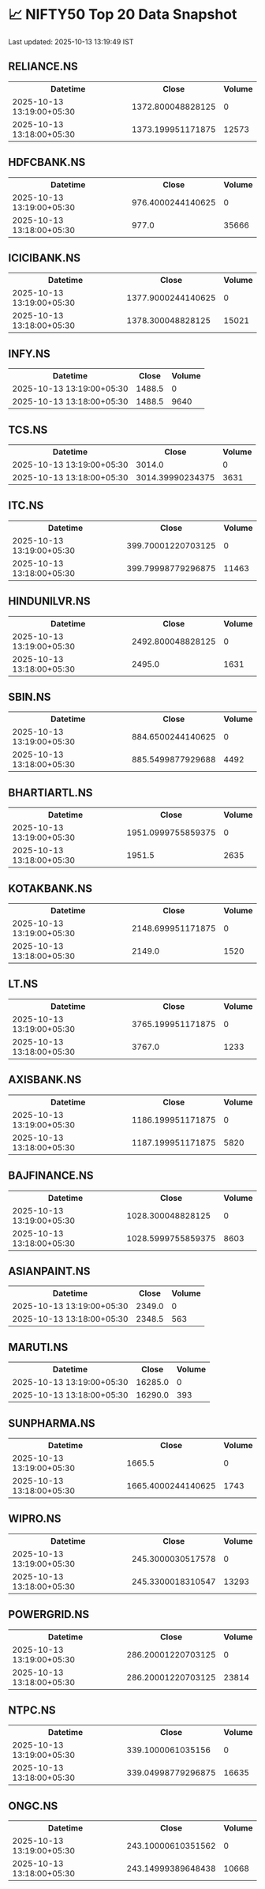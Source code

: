 # 📈 NIFTY50 Top 20 Data Snapshot

Last updated: 2025-10-13 13:19:49 IST

## RELIANCE.NS

<table>
  <tr><th>Datetime</th><th>Close</th><th>Volume</th></tr>
  <tr><td>2025-10-13 13:19:00+05:30</td><td>1372.800048828125</td><td>0</td></tr>
  <tr><td>2025-10-13 13:18:00+05:30</td><td>1373.199951171875</td><td>12573</td></tr>
</table>

## HDFCBANK.NS

<table>
  <tr><th>Datetime</th><th>Close</th><th>Volume</th></tr>
  <tr><td>2025-10-13 13:19:00+05:30</td><td>976.4000244140625</td><td>0</td></tr>
  <tr><td>2025-10-13 13:18:00+05:30</td><td>977.0</td><td>35666</td></tr>
</table>

## ICICIBANK.NS

<table>
  <tr><th>Datetime</th><th>Close</th><th>Volume</th></tr>
  <tr><td>2025-10-13 13:19:00+05:30</td><td>1377.9000244140625</td><td>0</td></tr>
  <tr><td>2025-10-13 13:18:00+05:30</td><td>1378.300048828125</td><td>15021</td></tr>
</table>

## INFY.NS

<table>
  <tr><th>Datetime</th><th>Close</th><th>Volume</th></tr>
  <tr><td>2025-10-13 13:19:00+05:30</td><td>1488.5</td><td>0</td></tr>
  <tr><td>2025-10-13 13:18:00+05:30</td><td>1488.5</td><td>9640</td></tr>
</table>

## TCS.NS

<table>
  <tr><th>Datetime</th><th>Close</th><th>Volume</th></tr>
  <tr><td>2025-10-13 13:19:00+05:30</td><td>3014.0</td><td>0</td></tr>
  <tr><td>2025-10-13 13:18:00+05:30</td><td>3014.39990234375</td><td>3631</td></tr>
</table>

## ITC.NS

<table>
  <tr><th>Datetime</th><th>Close</th><th>Volume</th></tr>
  <tr><td>2025-10-13 13:19:00+05:30</td><td>399.70001220703125</td><td>0</td></tr>
  <tr><td>2025-10-13 13:18:00+05:30</td><td>399.79998779296875</td><td>11463</td></tr>
</table>

## HINDUNILVR.NS

<table>
  <tr><th>Datetime</th><th>Close</th><th>Volume</th></tr>
  <tr><td>2025-10-13 13:19:00+05:30</td><td>2492.800048828125</td><td>0</td></tr>
  <tr><td>2025-10-13 13:18:00+05:30</td><td>2495.0</td><td>1631</td></tr>
</table>

## SBIN.NS

<table>
  <tr><th>Datetime</th><th>Close</th><th>Volume</th></tr>
  <tr><td>2025-10-13 13:19:00+05:30</td><td>884.6500244140625</td><td>0</td></tr>
  <tr><td>2025-10-13 13:18:00+05:30</td><td>885.5499877929688</td><td>4492</td></tr>
</table>

## BHARTIARTL.NS

<table>
  <tr><th>Datetime</th><th>Close</th><th>Volume</th></tr>
  <tr><td>2025-10-13 13:19:00+05:30</td><td>1951.0999755859375</td><td>0</td></tr>
  <tr><td>2025-10-13 13:18:00+05:30</td><td>1951.5</td><td>2635</td></tr>
</table>

## KOTAKBANK.NS

<table>
  <tr><th>Datetime</th><th>Close</th><th>Volume</th></tr>
  <tr><td>2025-10-13 13:19:00+05:30</td><td>2148.699951171875</td><td>0</td></tr>
  <tr><td>2025-10-13 13:18:00+05:30</td><td>2149.0</td><td>1520</td></tr>
</table>

## LT.NS

<table>
  <tr><th>Datetime</th><th>Close</th><th>Volume</th></tr>
  <tr><td>2025-10-13 13:19:00+05:30</td><td>3765.199951171875</td><td>0</td></tr>
  <tr><td>2025-10-13 13:18:00+05:30</td><td>3767.0</td><td>1233</td></tr>
</table>

## AXISBANK.NS

<table>
  <tr><th>Datetime</th><th>Close</th><th>Volume</th></tr>
  <tr><td>2025-10-13 13:19:00+05:30</td><td>1186.199951171875</td><td>0</td></tr>
  <tr><td>2025-10-13 13:18:00+05:30</td><td>1187.199951171875</td><td>5820</td></tr>
</table>

## BAJFINANCE.NS

<table>
  <tr><th>Datetime</th><th>Close</th><th>Volume</th></tr>
  <tr><td>2025-10-13 13:19:00+05:30</td><td>1028.300048828125</td><td>0</td></tr>
  <tr><td>2025-10-13 13:18:00+05:30</td><td>1028.5999755859375</td><td>8603</td></tr>
</table>

## ASIANPAINT.NS

<table>
  <tr><th>Datetime</th><th>Close</th><th>Volume</th></tr>
  <tr><td>2025-10-13 13:19:00+05:30</td><td>2349.0</td><td>0</td></tr>
  <tr><td>2025-10-13 13:18:00+05:30</td><td>2348.5</td><td>563</td></tr>
</table>

## MARUTI.NS

<table>
  <tr><th>Datetime</th><th>Close</th><th>Volume</th></tr>
  <tr><td>2025-10-13 13:19:00+05:30</td><td>16285.0</td><td>0</td></tr>
  <tr><td>2025-10-13 13:18:00+05:30</td><td>16290.0</td><td>393</td></tr>
</table>

## SUNPHARMA.NS

<table>
  <tr><th>Datetime</th><th>Close</th><th>Volume</th></tr>
  <tr><td>2025-10-13 13:19:00+05:30</td><td>1665.5</td><td>0</td></tr>
  <tr><td>2025-10-13 13:18:00+05:30</td><td>1665.4000244140625</td><td>1743</td></tr>
</table>

## WIPRO.NS

<table>
  <tr><th>Datetime</th><th>Close</th><th>Volume</th></tr>
  <tr><td>2025-10-13 13:19:00+05:30</td><td>245.3000030517578</td><td>0</td></tr>
  <tr><td>2025-10-13 13:18:00+05:30</td><td>245.3300018310547</td><td>13293</td></tr>
</table>

## POWERGRID.NS

<table>
  <tr><th>Datetime</th><th>Close</th><th>Volume</th></tr>
  <tr><td>2025-10-13 13:19:00+05:30</td><td>286.20001220703125</td><td>0</td></tr>
  <tr><td>2025-10-13 13:18:00+05:30</td><td>286.20001220703125</td><td>23814</td></tr>
</table>

## NTPC.NS

<table>
  <tr><th>Datetime</th><th>Close</th><th>Volume</th></tr>
  <tr><td>2025-10-13 13:19:00+05:30</td><td>339.1000061035156</td><td>0</td></tr>
  <tr><td>2025-10-13 13:18:00+05:30</td><td>339.04998779296875</td><td>16635</td></tr>
</table>

## ONGC.NS

<table>
  <tr><th>Datetime</th><th>Close</th><th>Volume</th></tr>
  <tr><td>2025-10-13 13:19:00+05:30</td><td>243.10000610351562</td><td>0</td></tr>
  <tr><td>2025-10-13 13:18:00+05:30</td><td>243.14999389648438</td><td>10668</td></tr>
</table>

